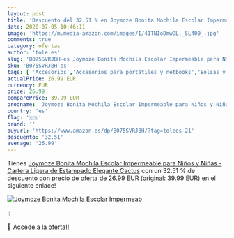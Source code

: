 ```yaml
---
layout: post
title: 'Descuento del 32.51 % en Joymoze Bonita Mochila Escolar Impermeab'
date: 2020-07-05 10:46:11
image: 'https://m.media-amazon.com/images/I/41TNIoDmwDL._SL400_.jpg'
comments: true
category: ofertas
author: 'tole.es'
slug: 'B075SVRJBH-es Joymoze Bonita Mochila Escolar Impermeable para Niños y...'
sku: 'B075SVRJBH-es'
tags: [ 'Accesorios','Accesorios para portátiles y netbooks','Bolsas y fundas para portátiles y netbooks','Informática','Mochilas para portátiles y netbooks','escolar','mochila', ]
actualPrice: 26.99 EUR
currency: EUR
price: 26.99
comparePrice: 39.99 EUR
prodname: 'Joymoze Bonita Mochila Escolar Impermeable para Niños y Niñas - Cartera Ligera de Estampado Elegante Cactus'
country: 'es'
flag: '🇪🇸'
brand: ''
buyurl: 'https://www.amazon.es/dp/B075SVRJBH/?tag=tolees-21'
descuento: '32.51'
average: '26.99'
---
```


Tienes [Joymoze Bonita Mochila Escolar Impermeable para Niños y Niñas - Cartera Ligera de Estampado Elegante Cactus](https://www.amazon.es/dp/B075SVRJBH/?tag=tolees-21) con un 32.51 % de descuento con precio de oferta de 26.99 EUR (original: 39.99 EUR) en el siguiente enlace!

[![Joymoze Bonita Mochila Escolar Impermeab](https://m.media-amazon.com/images/I/41TNIoDmwDL._SL400_.jpg)](https://www.amazon.es/dp/B075SVRJBH/?tag=tolees-21)

ℹ️:


[🛒 Accede a la oferta!!](https://www.amazon.es/dp/B075SVRJBH/?tag=tolees-21)

